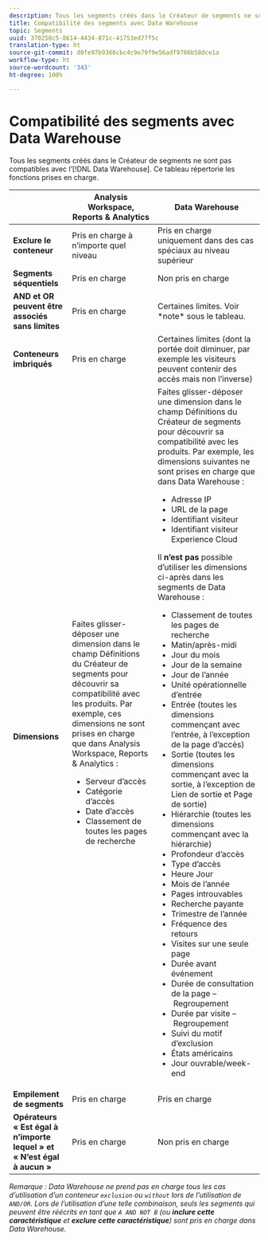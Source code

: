 ```yaml
---
description: Tous les segments créés dans le Créateur de segments ne sont pas compatibles avec Data Warehouse. Ce tableau répertorie les fonctions prises en charge.
title: Compatibilité des segments avec Data Warehouse
topic: Segments
uuid: 370258c5-8614-4434-871c-41753ed77f5c
translation-type: ht
source-git-commit: d0fe97b9368cbc4c9e79f9e56adf9786b58dce1a
workflow-type: ht
source-wordcount: '343'
ht-degree: 100%

---
```



# Compatibilité des segments avec Data Warehouse

Tous les segments créés dans le Créateur de segments ne sont pas compatibles avec l’[!DNL Data Warehouse]. Ce tableau répertorie les fonctions prises en charge.

<table> 
 <thead> 
  <tr> 
   <th> </th> 
   <th> Analysis Workspace, Reports &amp; Analytics </th> 
   <th> Data Warehouse </th> 
  </tr> 
 </thead>
 <tbody> 
  <tr> 
   <td > <b>Exclure le conteneur</b> </td> 
   <td> Pris en charge à n’importe quel niveau </td> 
   <td> Pris en charge uniquement dans des cas spéciaux au niveau supérieur </td> 
  </tr> 
  <tr> 
   <td> <b>Segments séquentiels</b> </td> 
   <td> Pris en charge </td> 
   <td> Non pris en charge </td> 
  </tr> 
  <tr> 
   <td> <b>AND et OR peuvent être associés sans limites</b> </td> 
   <td> Pris en charge </td> 
   <td> Certaines limites. Voir *note* sous le tableau. </td> 
  </tr> 
  <tr> 
   <td> <b>Conteneurs imbriqués</b> </td> 
   <td> Pris en charge </td> 
   <td> Certaines limites (dont la portée doit diminuer, par exemple les visiteurs peuvent contenir des accès mais non l’inverse) </td> 
  </tr> 
  <tr> 
   <td> <b>Dimensions</b> </td> 
   <td>Faites glisser-déposer une dimension dans le champ <span class="uicontrol">Définitions</span> du Créateur de segments pour découvrir sa compatibilité avec les produits. Par exemple, ces dimensions ne sont prises en charge que dans Analysis Workspace, Reports &amp; Analytics : 
    <ul> 
     <li>Serveur d’accès </li> 
     <li>Catégorie d’accès </li> 
     <li>Date d’accès </li> 
     <li>Classement de toutes les pages de recherche </li> 
    </ul> </td> 
   <td> Faites glisser-déposer une dimension dans le champ <span class="uicontrol">Définitions</span> du Créateur de segments pour découvrir sa compatibilité avec les produits. Par exemple, les dimensions suivantes ne sont prises en charge que dans Data Warehouse : 
    <ul> 
     <li>Adresse IP </li> 
     <li>URL de la page </li> 
     <li>Identifiant visiteur </li> 
     <li>Identifiant visiteur Experience Cloud </li> 
    </ul> <p>Il <b>n’est pas</b> possible d’utiliser les dimensions ci-après dans les segments de Data Warehouse : </p> 
    <ul> 
     <li>Classement de toutes les pages de recherche </li> 
     <li>Matin/après-midi </li> 
     <li>Jour du mois </li> 
     <li>Jour de la semaine </li> 
     <li>Jour de l’année </li> 
     <li>Unité opérationnelle d’entrée </li> 
     <li>Entrée (toutes les dimensions commençant avec l’entrée, à l’exception de la page d’accès) </li> 
     <li>Sortie (toutes les dimensions commençant avec la sortie, à l’exception de Lien de sortie et Page de sortie) </li> 
     <li>Hiérarchie (toutes les dimensions commençant avec la hiérarchie) </li> 
     <li>Profondeur d’accès </li> 
     <li>Type d’accès </li> 
     <li>Heure Jour </li> 
     <li>Mois de l’année </li> 
     <li>Pages introuvables </li> 
     <li>Recherche payante </li> 
     <li>Trimestre de l’année </li> 
     <li>Fréquence des retours </li> 
     <li>Visites sur une seule page </li> 
     <li>Durée avant événement </li> 
     <li>Durée de consultation de la page – Regroupement </li> 
     <li>Durée par visite – Regroupement </li> 
     <li>Suivi du motif d’exclusion </li> 
     <li>États américains </li> 
     <li>Jour ouvrable/week-end </li> 
    </ul> </td> 
  </tr> 
  <tr> 
   <td> <b>Empilement de segments</b> </td> 
   <td> Pris en charge </td> 
   <td> Pris en charge </td> 
  </tr>
  <tr>
    <td><b>Opérateurs « Est égal à n’importe lequel » et « N’est égal à aucun »</b></td>
    <td>Pris en charge</td>
    <td>Non pris en charge</td>
  </tr>
 </tbody> 
</table>

*Remarque : Data Warehouse ne prend pas en charge tous les cas d’utilisation d’un conteneur `exclusion` ou `without` lors de l’utilisation de `AND/OR`. Lors de l’utilisation d’une telle combinaison, seuls les segments qui peuvent être réécrits en tant que `A AND NOT B` (ou **inclure cette caractéristique** et **exclure cette caractéristique**) sont pris en charge dans Data Warehouse.*
